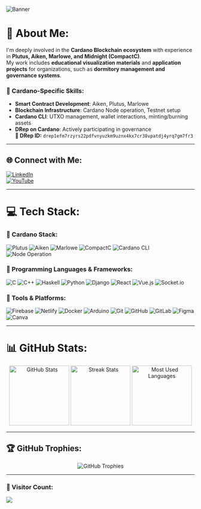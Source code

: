 ![Banner](https://img.shields.io/badge/Welcome-to%20Minh%20Bui's%20GitHub-%234285F4?style=for-the-badge&logo=github&logoColor=white)

# 🦁 About Me:
I'm deeply involved in the **Cardano Blockchain ecosystem** with experience in **Plutus, Aiken, Marlowe, and Midnight (CompactC)**.  
My work includes **educational visualization materials** and **application projects** for organizations, such as **dormitory management and governance systems**.

### 🔹 Cardano-Specific Skills:
- **Smart Contract Development**: Aiken, Plutus, Marlowe
- **Blockchain Infrastructure**: Cardano Node operation, Testnet setup
- **Cardano CLI**: UTXO management, wallet interactions, minting/burning assets
- **DRep on Cardano**: Actively participating in governance  
  **📌 DRep ID:** `drep1efm7rzyrs22pdfvnyuzkm9uznx4kx7cr38vpatdj4yrq7gm7fr3`

---

## 🌐 Connect with Me:
[![LinkedIn](https://img.shields.io/badge/LinkedIn-%230077B5.svg?logo=linkedin&logoColor=white)](https://linkedin.com/in/bqminhvn)  
[![YouTube](https://img.shields.io/badge/YouTube-%23FF0000.svg?logo=youtube&logoColor=white)](https://www.youtube.com/@DirectedbyMinhBui)

---

# 💻 Tech Stack:
### 🚀 Cardano Stack:
![Plutus](https://img.shields.io/badge/Plutus-%234A4A55.svg?style=flat&logo=cardano&logoColor=white) 
![Aiken](https://img.shields.io/badge/Aiken-%235e5086.svg?style=flat&logo=haskell&logoColor=white)
![Marlowe](https://img.shields.io/badge/Marlowe-%232D3748.svg?style=flat&logo=cardano&logoColor=white)
![CompactC](https://img.shields.io/badge/CompactC-%230078D7.svg?style=flat&logo=midnight&logoColor=white)
![Cardano CLI](https://img.shields.io/badge/Cardano%20CLI-%232D3748.svg?style=flat&logo=terminal&logoColor=white)
![Node Operation](https://img.shields.io/badge/Node%20Operation-%232D3748.svg?style=flat&logo=server&logoColor=white)

### 🔹 Programming Languages & Frameworks:
![C](https://img.shields.io/badge/C-%2300599C.svg?style=flat&logo=c&logoColor=white) 
![C++](https://img.shields.io/badge/C++-%2300599C.svg?style=flat&logo=c%2B%2B&logoColor=white) 
![Haskell](https://img.shields.io/badge/Haskell-%235e5086.svg?style=flat&logo=haskell&logoColor=white) 
![Python](https://img.shields.io/badge/Python-%233670A0.svg?style=flat&logo=python&logoColor=%23ffdd54) 
![Django](https://img.shields.io/badge/Django-%23092E20.svg?style=flat&logo=django&logoColor=white) 
![React](https://img.shields.io/badge/React-%2320232a.svg?style=flat&logo=react&logoColor=%2361DAFB) 
![Vue.js](https://img.shields.io/badge/Vue.js-%2335495e.svg?style=flat&logo=vuedotjs&logoColor=%234FC08D) 
![Socket.io](https://img.shields.io/badge/Socket.io-%23010101.svg?style=flat&logo=socket.io&logoColor=white)

### 🔹 Tools & Platforms:
![Firebase](https://img.shields.io/badge/Firebase-%23039BE5.svg?style=flat&logo=firebase) 
![Netlify](https://img.shields.io/badge/Netlify-%23000000.svg?style=flat&logo=netlify&logoColor=#00C7B7) 
![Docker](https://img.shields.io/badge/Docker-%230db7ed.svg?style=flat&logo=docker&logoColor=white) 
![Arduino](https://img.shields.io/badge/Arduino-%2300979D.svg?style=flat&logo=arduino&logoColor=white) 
![Git](https://img.shields.io/badge/Git-%23F05033.svg?style=flat&logo=git&logoColor=white) 
![GitHub](https://img.shields.io/badge/GitHub-%23121011.svg?style=flat&logo=github&logoColor=white) 
![GitLab](https://img.shields.io/badge/GitLab-%23181717.svg?style=flat&logo=gitlab&logoColor=white) 
![Figma](https://img.shields.io/badge/Figma-%23F24E1E.svg?style=flat&logo=figma&logoColor=white) 
![Canva](https://img.shields.io/badge/Canva-%2300C4CC.svg?style=flat&logo=Canva&logoColor=white)

---

# 📊 GitHub Stats:
<div align="center">
  <img src="https://github-readme-stats.vercel.app/api?username=Minhcardanian&theme=radical&hide_border=false&include_all_commits=true&count_private=true" alt="GitHub Stats" height="160px"/>
  <img src="https://github-readme-streak-stats.herokuapp.com?user=Minhcardanian&theme=radical&hide_border=false" alt="Streak Stats" height="160px"/>
  <img src="https://github-readme-stats.vercel.app/api/top-langs/?username=Minhcardanian&theme=radical&hide_border=false&layout=compact" alt="Most Used Languages" height="160px"/>
</div>

---

## 🏆 GitHub Trophies:
<div align="center">
  <img src="https://github-profile-trophy.vercel.app/?username=Minhcardanian&theme=darkhub&no-frame=true&margin-w=10" alt="GitHub Trophies"/>
</div>

---

### 🎯 Visitor Count:
[![](https://visitcount.itsvg.in/api?id=Minhcardanian&icon=2&color=4)](https://visitcount.itsvg.in)
